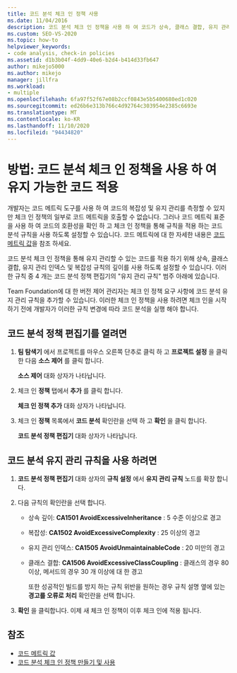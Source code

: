 ```yaml
---
title: 코드 분석 체크 인 정책 사용
ms.date: 11/04/2016
description: 코드 분석 체크 인 정책을 사용 하 여 코드가 상속, 클래스 결합, 유지 관리 및 복잡성 표준에 부합 하는지 확인 하는 방법을 알아봅니다.
ms.custom: SEO-VS-2020
ms.topic: how-to
helpviewer_keywords:
- code analysis, check-in policies
ms.assetid: d1b3b04f-4dd9-40e6-b2d4-b414d33fb647
author: mikejo5000
ms.author: mikejo
manager: jillfra
ms.workload:
- multiple
ms.openlocfilehash: 6fa97f52f67e08b2ccf0843e5b5400680ed1c020
ms.sourcegitcommit: ed26b6e313b766c4d92764c303954e2385c6693e
ms.translationtype: MT
ms.contentlocale: ko-KR
ms.lasthandoff: 11/10/2020
ms.locfileid: "94434820"
---
```

# <a name="how-to-enforce-maintainable-code-with-a-code-analysis-check-in-policy"></a>방법: 코드 분석 체크 인 정책을 사용 하 여 유지 가능한 코드 적용

개발자는 코드 메트릭 도구를 사용 하 여 코드의 복잡성 및 유지 관리를 측정할 수 있지만 체크 인 정책의 일부로 코드 메트릭을 호출할 수 없습니다. 그러나 코드 메트릭 표준을 사용 하 여 코드의 호환성을 확인 하 고 체크 인 정책을 통해 규칙을 적용 하는 코드 분석 규칙을 사용 하도록 설정할 수 있습니다. 코드 메트릭에 대 한 자세한 내용은 [코드 메트릭 값](../code-quality/code-metrics-values.md)을 참조 하세요.

코드 분석 체크 인 정책을 통해 유지 관리할 수 있는 코드를 적용 하기 위해 상속, 클래스 결합, 유지 관리 인덱스 및 복잡성 규칙의 깊이를 사용 하도록 설정할 수 있습니다. 이러한 규칙 중 4 개는 코드 분석 정책 편집기의 "유지 관리 규칙" 범주 아래에 있습니다.

Team Foundation에 대 한 버전 제어 관리자는 체크 인 정책 요구 사항에 코드 분석 유지 관리 규칙을 추가할 수 있습니다. 이러한 체크 인 정책을 사용 하려면 체크 인을 시작 하기 전에 개발자가 이러한 규칙 변경에 따라 코드 분석을 실행 해야 합니다.

## <a name="to-open-the-code-analysis-policy-editor"></a>코드 분석 정책 편집기를 열려면

1. **팀 탐색기** 에서 프로젝트를 마우스 오른쪽 단추로 클릭 하 고 **프로젝트 설정** 을 클릭 한 다음 **소스 제어** 를 클릭 합니다.

     **소스 제어** 대화 상자가 나타납니다.

2. 체크 인 **정책** 탭에서 **추가** 를 클릭 합니다.

     **체크 인 정책 추가** 대화 상자가 나타납니다.

3. 체크 인 **정책** 목록에서 **코드 분석** 확인란을 선택 하 고 **확인** 을 클릭 합니다.

     **코드 분석 정책 편집기** 대화 상자가 나타납니다.

## <a name="to-enable-code-analysis-maintainability-rules"></a>코드 분석 유지 관리 규칙을 사용 하려면

1. **코드 분석 정책 편집기** 대화 상자의 **규칙 설정** 에서 **유지 관리 규칙** 노드를 확장 합니다.

2. 다음 규칙의 확인란을 선택 합니다.

   - 상속 깊이: **CA1501 AvoidExcessiveInheritance** : 5 수준 이상으로 경고

   - 복잡성: **CA1502 AvoidExcessiveComplexity** : 25 이상의 경고

   - 유지 관리 인덱스: **CA1505 AvoidUnmaintainableCode** : 20 미만의 경고

   - 클래스 결합: **CA1506 AvoidExcessiveClassCoupling** : 클래스의 경우 80 이상, 메서드의 경우 30 개 이상에 대 한 경고

     또한 성공적인 빌드를 방지 하는 규칙 위반을 원하는 경우 규칙 설명 옆에 있는 **경고를 오류로 처리** 확인란을 선택 합니다.

3. **확인** 을 클릭합니다. 이제 새 체크 인 정책이 이후 체크 인에 적용 됩니다.

## <a name="see-also"></a>참조

- [코드 메트릭 값](../code-quality/code-metrics-values.md)
- [코드 분석 체크 인 정책 만들기 및 사용](../code-quality/how-to-create-or-update-standard-code-analysis-check-in-policies.md)
